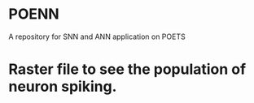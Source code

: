# POENN
A repository for SNN and ANN application on POETS
# Raster file to see the population of neuron spiking.
